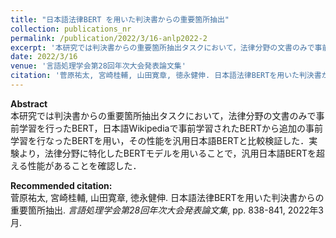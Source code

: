 ```yaml
---
title: "日本語法律BERT を用いた判決書からの重要箇所抽出"
collection: publications_nr
permalink: /publication/2022/3/16-anlp2022-2
excerpt: '本研究では判決書からの重要箇所抽出タスクにおいて，法律分野の文書のみで事前学習を行ったBERT，日本語Wikipediaで事前学習されたBERTから追加の事前学習を行なったBERTを用い，その性能を汎用日本語BERTと比較検証した．実験より，法律分野に特化したBERTモデルを用いることで，汎用日本語BERTを超える性能があることを確認した．'
date: 2022/3/16
venue: '言語処理学会第28回年次大会発表論文集'
citation: '菅原祐太, 宮崎桂輔, 山田寛章, 徳永健伸. 日本語法律BERTを用いた判決書からの重要箇所抽出. <i>言語処理学会第28回年次大会発表論文集</i>, pp. 838-841, 2022年3月.'
---
```

**Abstract**   
本研究では判決書からの重要箇所抽出タスクにおいて，法律分野の文書のみで事前学習を行ったBERT，日本語Wikipediaで事前学習されたBERTから追加の事前学習を行なったBERTを用い，その性能を汎用日本語BERTと比較検証した．実験より，法律分野に特化したBERTモデルを用いることで，汎用日本語BERTを超える性能があることを確認した．

**Recommended citation:**   
菅原祐太, 宮崎桂輔, 山田寛章, 徳永健伸. 日本語法律BERTを用いた判決書からの重要箇所抽出. <i>言語処理学会第28回年次大会発表論文集</i>, pp. 838-841, 2022年3月.
